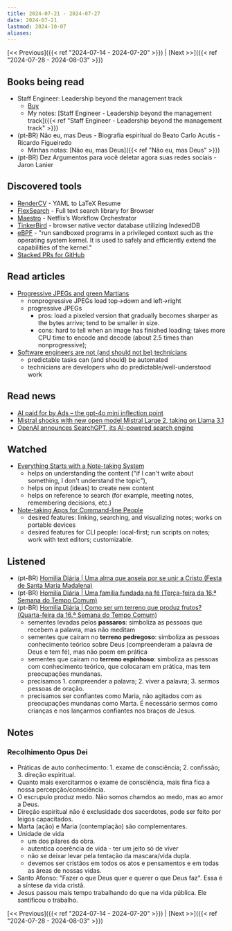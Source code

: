 ```yaml
---
title: 2024-07-21 - 2024-07-27
date: 2024-07-21
lastmod: 2024-10-07
aliases:
---
```


[<< Previous]({{< ref "2024-07-14 - 2024-07-20" >}}) | [Next >>]({{< ref "2024-07-28 - 2024-08-03" >}})

## Books being read
- Staff Engineer: Leadership beyond the management track
	- [Buy](https://staffeng.com/book)
	- My notes: [Staff Engineer - Leadership beyond the management track]({{< ref "Staff Engineer - Leadership beyond the management track" >}})
- (pt-BR) Não eu, mas Deus - Biografia espiritual do Beato Carlo Acutis - Ricardo Figueiredo
	- Minhas notas: [Não eu, mas Deus]({{< ref "Não eu, mas Deus" >}})
- (pt-BR) Dez Argumentos para você deletar agora suas redes sociais - Jaron Lanier

## Discovered tools
- [RenderCV](https://github.com/sinaatalay/rendercv) - YAML to LaTeX Resume
- [FlexSearch](https://github.com/nextapps-de/flexsearch) - Full text search library for Browser
- [Maestro](https://github.com/Netflix/maestro) - Netflix’s Workflow Orchestrator
- [TinkerBird](https://github.com/wizenheimer/tinkerbird) - browser native vector database utilizing IndexedDB
- [eBPF](https://ebpf.io/) - "run sandboxed programs in a privileged context
  such as the operating system kernel. It is used to safely and efficiently
  extend the capabilities of the kernel."
- [Stacked PRs for GitHub](https://github.com/modularml/stack-pr)

## Read articles
- [Progressive JPEGs and green Martians](https://cloudinary.com/blog/progressive_jpegs_and_green_martians)
    * nonprogressive JPEGs load top->down and left->right
    * progressive JPEGs
        * pros: load a pixeled version that gradually becomes sharper as the
          bytes arrive; tend to be smaller in size.
        * cons: hard to tell when an image has finished loading; takes more CPU
          time to encode and decode (about 2.5 times than nonprogressive);
- [Software engineers are not (and should not be) technicians](https://www.haskellforall.com/2024/07/software-engineers-are-not-and-should.html)
    * predictable tasks can (and should) be automated
    * technicians are developers who do predictable/well-understood work

## Read news
- [AI paid for by Ads – the gpt-4o mini inflection point](https://batchmon.com/blog/ai-cheaper-than-ads/)
- [Mistral shocks with new open model Mistral Large 2, taking on Llama 3.1](https://venturebeat.com/ai/mistral-shocks-with-new-open-model-mistral-large-2-taking-on-llama-3-1/)
- [OpenAI announces SearchGPT, its AI-powered search engine](https://www.theverge.com/2024/7/25/24205701/openai-searchgpt-ai-search-engine-google-perplexity-rival)

## Watched
- [Everything Starts with a Note-taking System](https://www.youtube.com/watch?v=Xw3SkhB4dMk)
    * helps on understanding the content ("if I can't write about something, I
      don't understand the topic"),
    * helps on input (ideas) to create new content
    * helps on reference to search (for example, meeting notes, remembering
      decisions, etc.)
- [Note-taking Apps for Command-line People](https://www.youtube.com/watch?v=L1ALavX0pKo)
    * desired features: linking, searching, and visualizing notes; works on
      portable devices
    * desired features for CLI people: local-first; run scripts on notes; work
      with text editors; customizable.

## Listened
- (pt-BR) [Homilia Diária | Uma alma que anseia por se unir a Cristo (Festa de Santa Maria Madalena)](https://www.youtube.com/watch?v=hfA2cwXOpuc)
- (pt-BR) [Homilia Diária | Uma família fundada na fé (Terça-feira da 16.ª Semana do Tempo Comum)](https://www.youtube.com/watch?v=-HgyetIn4XQ)
- (pt-BR) [Homilia Diária | Como ser um terreno que produz frutos? (Quarta-feira da 16.ª Semana do Tempo Comum)](https://www.youtube.com/watch?v=q7Qv_bYSdxI)
    * sementes levadas pelos **passaros**: simboliza as pessoas que recebem a
      palavra, mas não meditam
    * sementes que caíram no **terreno pedregoso**: simboliza as pessoas
      conhecimento teórico sobre Deus (compreenderam a palavra de Deus e tem fé),
      mas não poem em prática
    * sementes que caíram no **terreno espinhoso**: simboliza as pessoas com
      conhecimento teórico, que colocaram em prática, mas tem preocupações
      mundanas.
    * precisamos 1. compreender a palavra; 2. viver a palavra; 3. sermos pessoas
      de oração.
    * precisamos ser confiantes como Maria, não agitados com as preocupações
      mundanas como Marta. É necessário sermos como crianças e nos lançarmos
      confiantes nos braços de Jesus.

## Notes
### Recolhimento Opus Dei
- Práticas de auto conhecimento: 1. exame de consciência; 2. confissão;
  3. direção espiritual.
- Quanto mais exercitarmos o exame de consciência, mais fina fica a nossa
  percepção/consciência.
- O escrupulo produz medo. Não somos chamdos ao medo, mas ao amor a Deus.
- Direção espiritual não é exclusidade dos sacerdotes, pode ser feito por leigos
  capacitados.
- Marta (ação) e Maria (contemplação) são complementares.
- Unidade de vida
  * um dos pilares da obra.
  * autentica coerência de vida - ter um jeito só de viver
  * não se deixar levar pela tentação da mascara/vida dupla.
  * devemos ser cristãos em todos os atos e pensamentos e em todas as áreas de
    nossas vidas.
- Santo Afonso: "Fazer o que Deus quer e querer o que Deus faz". Essa é a
  síntese da vida cristã.
- Jesus passou mais tempo trabalhando do que na vida pública. Ele santificou o
  trabalho.

[<< Previous]({{< ref "2024-07-14 - 2024-07-20" >}}) | [Next >>]({{< ref "2024-07-28 - 2024-08-03" >}})
